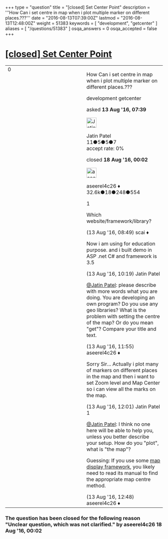 +++
type = "question"
title = "[closed] Set Center Point"
description = '''How Can i set centre in map when i plot multiple marker on different places.???'''
date = "2016-08-13T07:39:00Z"
lastmod = "2016-08-13T12:48:00Z"
weight = 51383
keywords = [ "development", "getcenter" ]
aliases = [ "/questions/51383" ]
osqa_answers = 0
osqa_accepted = false
+++

<div class="headNormal">

# [\[closed\] Set Center Point](/questions/51383/set-center-point)

</div>

<div id="main-body">

<div id="askform">

<table id="question-table" style="width:100%;">
<colgroup>
<col style="width: 50%" />
<col style="width: 50%" />
</colgroup>
<tbody>
<tr>
<td style="width: 30px; vertical-align: top"><div class="vote-buttons">
<span id="post-51383-upvote" class="ajax-command post-vote up" rel="nofollow" title="I like this post (click again to cancel)"> </span>
<div id="post-51383-score" class="post-score" title="current number of votes">
0
</div>
<span id="post-51383-downvote" class="ajax-command post-vote down" rel="nofollow" title="I dont like this post (click again to cancel)"> </span> <span id="favorite-mark" class="ajax-command favorite-mark" rel="nofollow" title="mark/unmark this question as favorite (click again to cancel)"> </span>
<div id="favorite-count" class="favorite-count">
&#10;</div>
</div></td>
<td><div id="item-right">
<div class="question-body">
<p>How Can i set centre in map when i plot multiple marker on different places.???</p>
</div>
<div id="question-tags" class="tags-container tags">
<span class="post-tag tag-link-development" rel="tag" title="see questions tagged &#39;development&#39;">development</span> <span class="post-tag tag-link-getcenter" rel="tag" title="see questions tagged &#39;getcenter&#39;">getcenter</span>
</div>
<div id="question-controls" class="post-controls">
&#10;</div>
<div class="post-update-info-container">
<div class="post-update-info post-update-info-user">
<p>asked <strong>13 Aug '16, 07:39</strong></p>
<img src="https://secure.gravatar.com/avatar/fc38080d9e980459bc64bf221f56bc62?s=32&amp;d=identicon&amp;r=g" class="gravatar" width="32" height="32" alt="Jatin%20Patel&#39;s gravatar image" />
<p><span>Jatin Patel</span><br />
<span class="score" title="11 reputation points">11</span><span title="5 badges"><span class="badge1">●</span><span class="badgecount">5</span></span><span title="5 badges"><span class="silver">●</span><span class="badgecount">5</span></span><span title="7 badges"><span class="bronze">●</span><span class="badgecount">7</span></span><br />
<span class="accept_rate" title="Rate of the user&#39;s accepted answers">accept rate:</span> <span title="Jatin Patel has no accepted answers">0%</span></p>
</div>
<div class="post-update-info post-update-info-edited">
<p><span> closed <strong>18 Aug '16, 00:02</strong> </span></p>
<img src="https://secure.gravatar.com/avatar/66f0dc05b44574e3894be07b0b37cf37?s=32&amp;d=identicon&amp;r=g" class="gravatar" width="32" height="32" alt="aseerel4c26&#39;s gravatar image" />
<p><span>aseerel4c26 ♦</span><br />
<span class="score" title="32615 reputation points"><span>32.6k</span></span><span title="18 badges"><span class="badge1">●</span><span class="badgecount">18</span></span><span title="248 badges"><span class="silver">●</span><span class="badgecount">248</span></span><span title="554 badges"><span class="bronze">●</span><span class="badgecount">554</span></span></p>
</div>
</div>
<div id="comments-container-51383" class="comments-container">
<span id="51384"></span>
<div id="comment-51384" class="comment">
<div id="post-51384-score" class="comment-score">
1
</div>
<div class="comment-text">
<p>Which website/framework/library?</p>
</div>
<div id="comment-51384-info" class="comment-info">
<span class="comment-age">(13 Aug '16, 08:49)</span> <span class="comment-user userinfo">scai ♦</span>
</div>
</div>
<span id="51385"></span>
<div id="comment-51385" class="comment">
<div id="post-51385-score" class="comment-score">
&#10;</div>
<div class="comment-text">
<p>Now i am using for education purpose. and i built demo in ASP .net C# and framework is 3.5</p>
</div>
<div id="comment-51385-info" class="comment-info">
<span class="comment-age">(13 Aug '16, 10:19)</span> <span class="comment-user userinfo">Jatin Patel</span>
</div>
</div>
<span id="51386"></span>
<div id="comment-51386" class="comment">
<div id="post-51386-score" class="comment-score">
&#10;</div>
<div class="comment-text">
<p><a href="https://help.openstreetmap.org/users/12521/jatin-patel"></a><a href="https://help.openstreetmap.org/users/12521/jatin-patel">@Jatin Patel</a>: please describe with more words what you are doing. You are developing an own program? Do you use any geo libraries? What is the problem with setting the centre of the map? Or do you mean "get"? Compare your title and text.</p>
</div>
<div id="comment-51386-info" class="comment-info">
<span class="comment-age">(13 Aug '16, 11:55)</span> <span class="comment-user userinfo">aseerel4c26 ♦</span>
</div>
</div>
<span id="51387"></span>
<div id="comment-51387" class="comment">
<div id="post-51387-score" class="comment-score">
&#10;</div>
<div class="comment-text">
<p>Sorry Sir... Actually i plot many of markers on different places in the map and then i want to set Zoom level and Map Center so i can view all the marks on the map.</p>
</div>
<div id="comment-51387-info" class="comment-info">
<span class="comment-age">(13 Aug '16, 12:01)</span> <span class="comment-user userinfo">Jatin Patel</span>
</div>
</div>
<span id="51388"></span>
<div id="comment-51388" class="comment">
<div id="post-51388-score" class="comment-score">
1
</div>
<div class="comment-text">
<p><a href="https://help.openstreetmap.org/users/12521/jatin-patel">@Jatin Patel</a>: I think no one here will be able to help you, unless you better describe your setup. How do you "plot", what is "the map"?</p>
<p>Guessing: If you use some <a href="https://wiki.openstreetmap.org/wiki/Frameworks#Displaying_interactive_maps">map display framework</a>, you likely need to read its manual to find the appropriate map centre method.</p>
</div>
<div id="comment-51388-info" class="comment-info">
<span class="comment-age">(13 Aug '16, 12:48)</span> <span class="comment-user userinfo">aseerel4c26 ♦</span>
</div>
</div>
</div>
<div id="comment-tools-51383" class="comment-tools">
&#10;</div>
<div class="clear">
&#10;</div>
<div id="comment-51383-form-container" class="comment-form-container">
&#10;</div>
<div class="clear">
&#10;</div>
</div></td>
</tr>
</tbody>
</table>

<div class="question-status" style="margin-bottom:15px">

### The question has been closed for the following reason "Unclear question, which was not clarified." by aseerel4c26 18 Aug '16, 00:02

</div>

</div>

</div>

